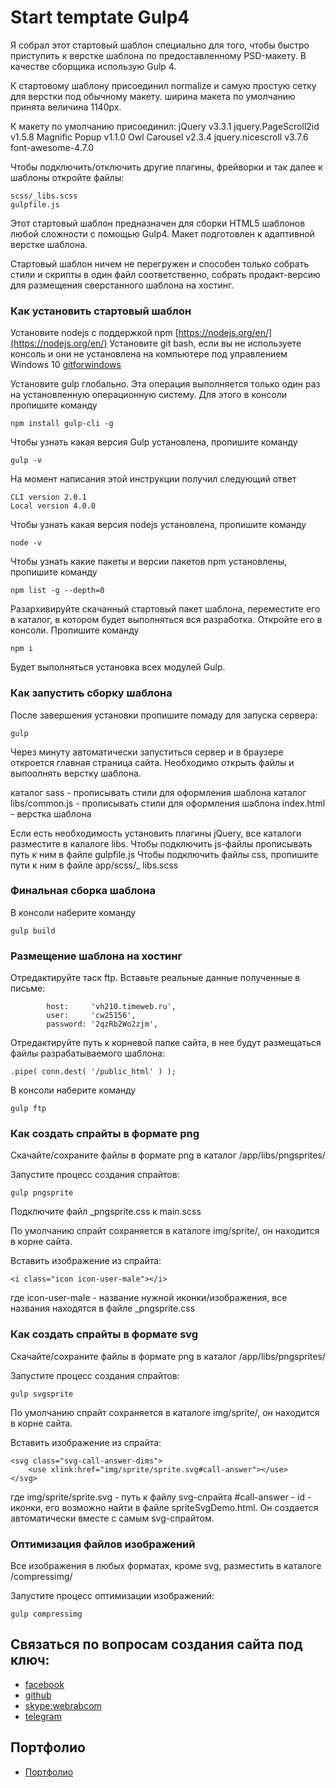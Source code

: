 # Start temptate Gulp4

Я собрал этот стартовый шаблон специально для того, чтобы быстро приступить к верстке шаблона по предоставленному PSD-макету. В качестве сборщика использую Gulp 4.

К стартовому шаблону присоединил normalize и самую простую сетку для верстки под обычному макету. ширина макета по умолчанию принята величина 1140px.

К макету по умолчанию присоединил:
jQuery v3.3.1
jquery.PageScroll2id v1.5.8
Magnific Popup v1.1.0
Owl Carousel v2.3.4
jquery.nicescroll v3.7.6
font-awesome-4.7.0

Чтобы подключить/отключить другие плагины, фрейворки и так далее к шаблоны откройте файлы:

```
scss/_libs.scss
gulpfile.js
```

Этот стартовый шаблон предназначен для сборки HTML5 шаблонов любой сложности с помощью Gulp4. Макет подготовлен к адаптивной верстке шаблона.

Стартовый шаблон ничем не перегружен и способен только собрать стили и скрипты в один файл соответственно, собрать продакт-версию для размещения сверстанного шаблона на хостинг.

### Как установить стартовый шаблон

Установите nodejs с поддержкой npm [https://nodejs.org/en/](https://nodejs.org/en/)
Установите git bash, если вы не используете консоль и они не установлена на компьютере под управлением Windows 10 [gitforwindows](https://gitforwindows.org/)

Установите gulp глобально. Эта операция выполняется только один раз на установленную операционную систему. Для этого в консоли пропишите команду

```
npm install gulp-cli -g
```

Чтобы узнать какая версия Gulp установлена, пропишите команду

```
gulp -v
```

На момент написания этой инструкции получил следующий ответ

```
CLI version 2.0.1
Local version 4.0.0
```

Чтобы узнать какая версия nodejs установлена, пропишите команду

```
node -v
```

Чтобы узнать какие пакеты и версии пакетов npm установлены, пропишите команду

```
npm list -g --depth=0
```

Разархивируйте скачанный стартовый пакет шаблона, переместите его в каталог, в котором будет выполняться вся разработка. Откройте его в консоли. Пропишите команду

```
npm i
```

Будет выполняться установка всех модулей Gulp.

### Как запустить сборку шаблона

После завершения установки пропишите помаду для запуска сервера:

```
gulp
```

Через минуту автоматически запуститься сервер и в браузере откроется главная страница сайта. Необходимо открыть файлы и выпоолнять верстку шаблона.

каталог sass - прописывать стили для оформления шаблона
каталог libs/common.js - прописывать стили для оформления шаблона
index.html - верстка шаблона

Если есть необходимость установить плагины jQuery, все каталоги разместите в калалоге libs.
Чтобы подключить js-файлы прописывать путь к ним в файле gulpfile.js
Чтобы подключить файлы css, пропишите пути к ним в файле app/scss/_ libs.scss

### Финальная сборка шаблона

В консоли наберите команду

```
gulp build
```

### Размещение шаблона на хостинг

Отредактируйте таск ftp. Вставьте реальные данные полученные в письме:

```
		host:     'vh210.timeweb.ru',
		user:     'cw25156',
		password: '2qzRb2Wo2zjm',
```
Отредактируйте путь к корневой папке сайта, в нее будут размещаться файлы разрабатываемого шаблона:
```
.pipe( conn.dest( '/public_html' ) );
```

В консоли наберите команду

```
gulp ftp
```


### Как создать спрайты в формате png

Скачайте/сохраните файлы в формате png в каталог
/app/libs/pngsprites/

Запустите процесс создания спрайтов:

```
gulp pngsprite
```
Подключите файл \_pngsprite.css к main.scss

По умолчанию спрайт сохраняется в каталоге img/sprite/, он находится в корне сайта.

Вставить изображение из спрайта:

```
<i class="icon icon-user-male"></i>
```
где icon-user-male - название нужной иконки/изображения, все названия находятся в файле \_pngsprite.css

### Как создать спрайты в формате svg

Скачайте/сохраните файлы в формате png в каталог
/app/libs/pngsprites/

Запустите процесс создания спрайтов:

```
gulp svgsprite
```
По умолчанию спрайт сохраняется в каталоге img/sprite/, он находится в корне сайта.

Вставить изображение из спрайта:

```
<svg class="svg-call-answer-dims">
	<use xlink:href="img/sprite/sprite.svg#call-answer"></use>
</svg>
```
где img/sprite/sprite.svg - путь к файлу svg-спрайта
 #call-answer - id - иконки, его возможно найти в файле spriteSvgDemo.html. Он создается автоматически вместе с самым svg-спрайтом.


### Оптимизация файлов изображений

Все изображения в любых форматах, кроме svg, разместить в каталоге /compressimg/

Запустите процесс оптимизации изображений:

```
gulp compressimg
```





## Связаться по вопросам создания сайта под ключ:

- [facebook](https://www.facebook.com/frontendercode)
- [github](https://github.com/frontend-coder)
- [skype:webrabcom](href="skype:webrabcom")
- [telegram](https://t.me/frontendcoder)

## Портфолио

- [Портфолио](https://frontend-coder.github.io)
